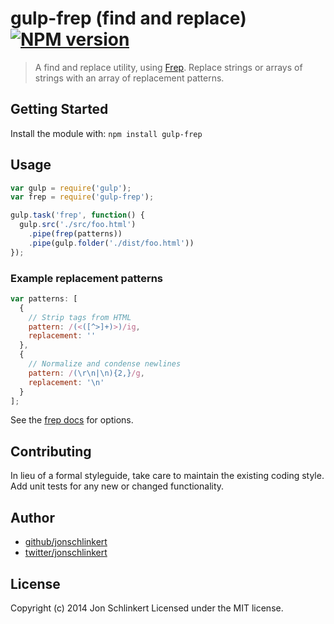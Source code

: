 # gulp-frep (find and replace) [![NPM version](https://badge.fury.io/js/gulp-frep.png)](http://badge.fury.io/js/gulp-frep)

> A find and replace utility, using [Frep](https://github.com/jonschlinkert/frep). Replace strings or arrays of strings with an array of replacement patterns.

## Getting Started
Install the module with: `npm install gulp-frep`

## Usage

```js
var gulp = require('gulp');
var frep = require('gulp-frep');

gulp.task('frep', function() {
  gulp.src('./src/foo.html')
    .pipe(frep(patterns))
    .pipe(gulp.folder('./dist/foo.html'))
});
```
### Example replacement patterns

```js
var patterns: [
  {
    // Strip tags from HTML
    pattern: /(<([^>]+)>)/ig,
    replacement: ''
  },
  {
    // Normalize and condense newlines
    pattern: /(\r\n|\n){2,}/g,
    replacement: '\n'
  }
];
```

See the [frep docs](https://github.com/jonschlinkert/frep) for options.

## Contributing
In lieu of a formal styleguide, take care to maintain the existing coding style. Add unit tests for any new or changed functionality.

## Author

+ [github/jonschlinkert](https://github.com/jonschlinkert)
+ [twitter/jonschlinkert](http://twitter.com/jonschlinkert)

## License
Copyright (c) 2014 Jon Schlinkert
Licensed under the MIT license.